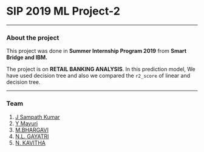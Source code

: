 # SIP 2019 ML Project-2

---


### About the project
This project was done in **Summer Internship Program 2019** from **Smart Bridge and IBM.**

The project is on **RETAIL BANKING ANALYSIS**. 
In this prediction model, We have used decision tree and also we compared the `r2_score` of linear and decision tree.

---

### Team

1. [J Sampath Kumar](https://www.linkedin.com/in/j-sampath-kumar-b45188175/)
2. [Y Mayuri](https://www.linkedin.com/in/yeruva-mayuri-b98476188/)
3. [M.BHARGAVI]()
4. [N.L. GAYATRI](https://www.linkedin.com/in/gayatri-nyayapathi-290489188/)
5. [N. KAVITHA](https://www.linkedin.com/in/neeli-kavitha-94b711178/)
